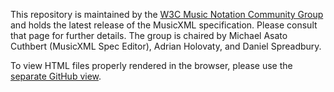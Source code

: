 This repository is maintained by the [W3C Music Notation Community Group](https://www.w3.org/community/music-notation/) 
and holds the latest release of the MusicXML specification. Please consult that 
page for further details. The group is chaired by Michael Asato Cuthbert (MusicXML Spec Editor), 
Adrian Holovaty, and Daniel Spreadbury. 

To view HTML files properly rendered in the browser, 
please use the [separate GitHub view](http://w3c.github.io/musicxml/).
